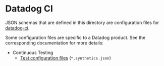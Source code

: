 # Datadog CI

JSON schemas that are defined in this directory are configuration files for [datadog-ci](https://github.com/DataDog/datadog-ci).

Some configuration files are specific to a Datadog product. See the corresponding documentation for more details:

- Continuous Testing
  - [Test configuration files](https://docs.datadoghq.com/continuous_testing/cicd_integrations/configuration/?tab=npm#test-files) (`*.synthetics.json`)

